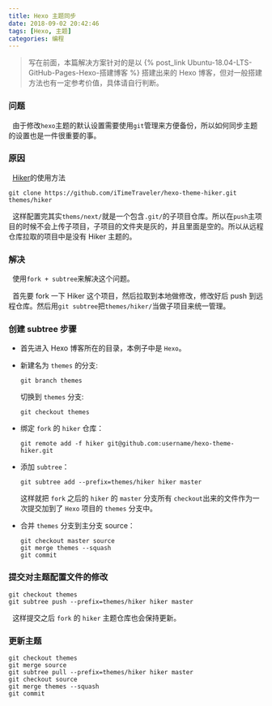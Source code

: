 ```yaml
---
title: Hexo 主题同步
date: 2018-09-02 20:42:46
tags: [Hexo, 主题]
categories: 编程
---
```


>写在前面，本篇解决方案针对的是以 {% post_link Ubuntu-18.04-LTS-GitHub-Pages-Hexo-搭建博客 %} 搭建出来的 Hexo 博客，但对一般搭建方法也有一定参考价值，具体请自行判断。

### 问题

&nbsp;&nbsp;由于修改`hexo`主题的默认设置需要使用`git`管理来方便备份，所以如何同步主题的设置也是一件很重要的事。

### 原因

&nbsp;&nbsp;[Hiker](https://github.com/iTimeTraveler/hexo-theme-hiker)的使用方法

```
git clone https://github.com/iTimeTraveler/hexo-theme-hiker.git themes/hiker
```

&nbsp;&nbsp;这样配置完其实`thems/next/`就是一个包含`.git/`的子项目仓库。所以在`push`主项目的时候不会上传子项目，子项目的文件夹是灰的，并且里面是空的。所以从远程仓库拉取的项目中是没有 Hiker 主题的。

<!-- more -->

### 解决

&nbsp;&nbsp;使用`fork + subtree`来解决这个问题。

&nbsp;&nbsp;首先要 fork 一下 Hiker 这个项目，然后拉取到本地做修改，修改好后 push 到远程仓库。然后用`git subtree`把`themes/hiker/`当做子项目来统一管理。

### 创建 subtree 步骤

- 首先进入 Hexo 博客所在的目录，本例子中是 `Hexo`。

- 新建名为 `themes` 的分支:

  ```
  git branch themes
  ```

  切换到 `themes` 分支:

  ```
  git checkout themes
  ```

- 绑定 `fork` 的 `hiker` 仓库：

  ```shell
  git remote add -f hiker git@github.com:username/hexo-theme-hiker.git
  ```

- 添加 `subtree`：

  ```
  git subtree add --prefix=themes/hiker hiker master
  ```

  这样就把 `fork` 之后的 `hiker` 的 `master` 分支所有 `checkout`出来的文件作为一次提交加到了 `Hexo` 项目的 `themes` 分支中。

- 合并 `themes` 分支到主分支 source：

  ```
  git checkout master source
  git merge themes --squash
  git commit
  ```

### 提交对主题配置文件的修改

```
git checkout themes
git subtree push --prefix=themes/hiker hiker master
```

&nbsp;&nbsp;这样提交之后 `fork` 的 `hiker` 主题仓库也会保持更新。

### 更新主题

```
git checkout themes
git merge source
git subtree pull --prefix=themes/hiker hiker master
git checkout source
git merge themes --squash
git commit
```
